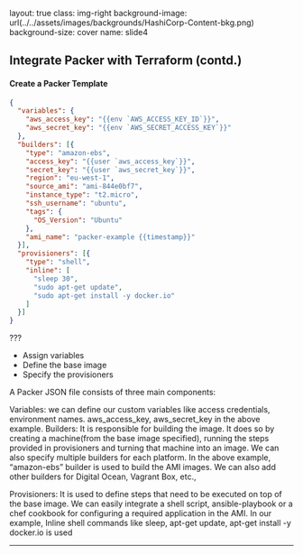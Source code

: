 layout: true
class: img-right
background-image: url(../../assets/images/backgrounds/HashiCorp-Content-bkg.png)
background-size: cover
name: slide4

## Integrate Packer with Terraform (contd.)

#### Create a Packer Template
```json
{
  "variables": {
    "aws_access_key": "{{env `AWS_ACCESS_KEY_ID`}}",
    "aws_secret_key": "{{env `AWS_SECRET_ACCESS_KEY`}}"
  },
  "builders": [{
    "type": "amazon-ebs",
    "access_key": "{{user `aws_access_key`}}",
    "secret_key": "{{user `aws_secret_key`}}",
    "region": "eu-west-1",
    "source_ami": "ami-844e0bf7",
    "instance_type": "t2.micro",
    "ssh_username": "ubuntu",    
    "tags": {
      "OS_Version": "Ubuntu"      
    },    
    "ami_name": "packer-example {{timestamp}}"
  }],
  "provisioners": [{
    "type": "shell",
    "inline": [
      "sleep 30",
      "sudo apt-get update",
      "sudo apt-get install -y docker.io"
    ]
  }]
}
```

???
* Assign variables
* Define the base image
* Specify the provisioners

A Packer JSON file consists of three main components:

Variables: we can define our custom variables like access credentials, environment names. aws_access_key, aws_secret_key in the above example.
Builders: It is responsible for building the image. It does so by creating a machine(from the base image specified), running the steps provided in provisioners and turning that machine into an image. We can also specify multiple builders for each platform. In the above example,
“amazon-ebs” builder is used to build the AMI images. We can also add other builders for Digital Ocean, Vagrant Box, etc.,

Provisioners: It is used to define steps that need to be executed on top of the base image. We can easily integrate a shell script, ansible-playbook or a chef cookbook for configuring a required application in the AMI. 
In our example, Inline shell commands like sleep, apt-get update, apt-get install -y docker.io is used

---

